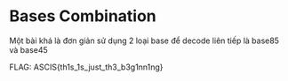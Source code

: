# Bases Combination
Một bài khá là đơn giản sử dụng 2 loại base để decode liên tiếp là base85 và base45


FLAG: ASCIS{th1s_1s_just_th3_b3g1nn1ng}
